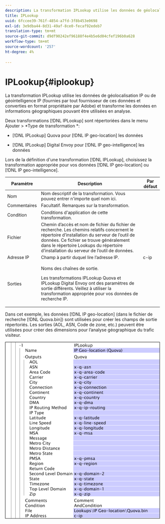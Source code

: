```yaml
---
description: La transformation IPLookup utilise les données de géolocalisation IP ou de géointelligence IP (fournies par tout fournisseur de ces données et converties en format propriétaire par Adobe) et transforme les données en informations géographiques pouvant être utilisées en analyse.
title: IPLookup
uuid: 6fccee39-761f-4854-a7fd-3f8b453e0698
exl-id: 3e9dba44-8d31-49af-8ce0-fecaf92edeb7
translation-type: tm+mt
source-git-commit: d9df90242ef96188f4e4b5e6d04cfef196b0a628
workflow-type: tm+mt
source-wordcount: '257'
ht-degree: 4%

---
```


# IPLookup{#iplookup}

La transformation IPLookup utilise les données de géolocalisation IP ou de géointelligence IP (fournies par tout fournisseur de ces données et converties en format propriétaire par Adobe) et transforme les données en informations géographiques pouvant être utilisées en analyse.

Deux transformations [!DNL IPLookup] sont répertoriées dans le menu Ajouter > *Type de transformation *:

* [!DNL IPLookup] Quova pour  [!DNL IP geo-location] les données

* [!DNL IPLookup] Digital Envoy pour  [!DNL IP geo-intelligence] les données

Lors de la définition d&#39;une transformation [!DNL IPLookup], choisissez la transformation appropriée pour vos données [!DNL IP geo-location] ou [!DNL IP geo-intelligence].

<table id="table_C438A30AB5E64160A5C486D6887B1D7E"> 
 <thead> 
  <tr> 
   <th colname="col1" class="entry"> Paramètre </th> 
   <th colname="col2" class="entry"> Description </th> 
   <th colname="col3" class="entry"> Par défaut </th> 
  </tr> 
 </thead>
 <tbody> 
  <tr> 
   <td colname="col1"> Nom </td> 
   <td colname="col2"> Nom descriptif de la transformation. Vous pouvez entrer n'importe quel nom ici. </td> 
   <td colname="col3"> </td> 
  </tr> 
  <tr> 
   <td colname="col1"> Commentaires </td> 
   <td colname="col2"> Facultatif. Remarques sur la transformation. </td> 
   <td colname="col3"> </td> 
  </tr> 
  <tr> 
   <td colname="col1"> Condition </td> 
   <td colname="col2"> Conditions d'application de cette transformation. </td> 
   <td colname="col3"> </td> 
  </tr> 
  <tr> 
   <td colname="col1"> Fichier </td> 
   <td colname="col2"> Chemin d’accès et nom de fichier du fichier de recherche. Les chemins relatifs concernent le répertoire d’installation du serveur de l’outil de données. Ce fichier se trouve généralement dans le répertoire Lookups du répertoire d’installation du serveur de l’outil de données. </td> 
   <td colname="col3"> </td> 
  </tr> 
  <tr> 
   <td colname="col1"> Adresse IP </td> 
   <td colname="col2"> Champ à partir duquel lire l’adresse IP. </td> 
   <td colname="col3"> c-ip </td> 
  </tr> 
  <tr> 
   <td colname="col1"> Sorties </td> 
   <td colname="col2"> <p>Noms des chaînes de sortie. </p> <p> Les transformations <span class="wintitle"> IPLookup</span> Quova et <span class="wintitle"> IPLookup</span> Digital Envoy ont des paramètres de sortie différents. Veillez à utiliser la transformation appropriée pour vos données de recherche IP. </p> </td> 
   <td colname="col3"> </td> 
  </tr> 
 </tbody> 
</table>

Dans cet exemple, les données [!DNL IP geo-location] (dans le fichier de recherche [!DNL Quova.bin]) sont utilisées pour créer les champs de sortie répertoriés. Les sorties (AOL, ASN, Code de zone, etc.) peuvent être utilisées pour créer des dimensions pour l’analyse géographique du trafic visiteur.

![](assets/cfg_TransformationType_IPLookup.png)
